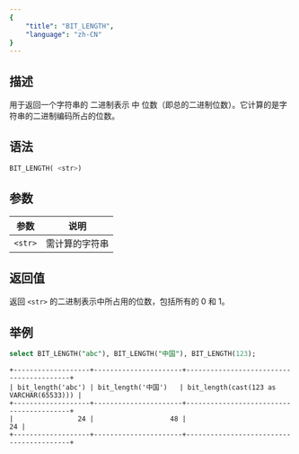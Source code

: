 ```yaml
---
{
    "title": "BIT_LENGTH",
    "language": "zh-CN"
}
---
```


## 描述

用于返回一个字符串的 二进制表示 中 位数（即总的二进制位数）。它计算的是字符串的二进制编码所占的位数。

## 语法
```sql
BIT_LENGTH( <str>)
```

## 参数
| 参数    | 说明         |
|-------|------------|
| `<str>` |  需计算的字符串 |

## 返回值

返回 `<str>` 的二进制表示中所占用的位数，包括所有的 0 和 1。

## 举例

```sql
select BIT_LENGTH("abc"), BIT_LENGTH("中国"), BIT_LENGTH(123);
```

```text
+-------------------+----------------------+-----------------------------------------+
| bit_length('abc') | bit_length('中国')   | bit_length(cast(123 as VARCHAR(65533))) |
+-------------------+----------------------+-----------------------------------------+
|                24 |                   48 |                                      24 |
+-------------------+----------------------+-----------------------------------------+
```

